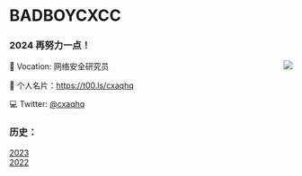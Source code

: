 # BADBOYCXCC 

### 2024 再努力一点！


<img align="right" src="https://github-readme-stats.vercel.app/api?username=badboycxcc&count_private=true&show_icons=true&hide=prs&theme=radical" />

📖 Vocation: 网络安全研究员

📖 个人名片：https://t00.ls/cxaqhq

💻 Twitter: [@cxaqhq](https://twitter.com/cxaqhq)


  
### 历史：
[2023](https://github.com/badboycxcc/badboycxcc/blob/main/2023-README.md)  
[2022](https://github.com/badboycxcc/badboycxcc/blob/main/2022-README.md)  
